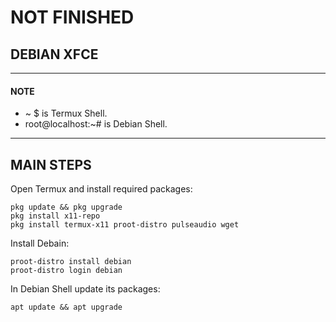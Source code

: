 # NOT FINISHED

## DEBIAN XFCE
---
#### NOTE
* ~ $ is Termux Shell.
* root@localhost:~# is Debian Shell.
---
## MAIN STEPS
Open Termux and install required packages:
```
pkg update && pkg upgrade
pkg install x11-repo
pkg install termux-x11 proot-distro pulseaudio wget
```
Install Debain:
```
proot-distro install debian
proot-distro login debian
```
In Debian Shell update its packages:
```
apt update && apt upgrade
```
